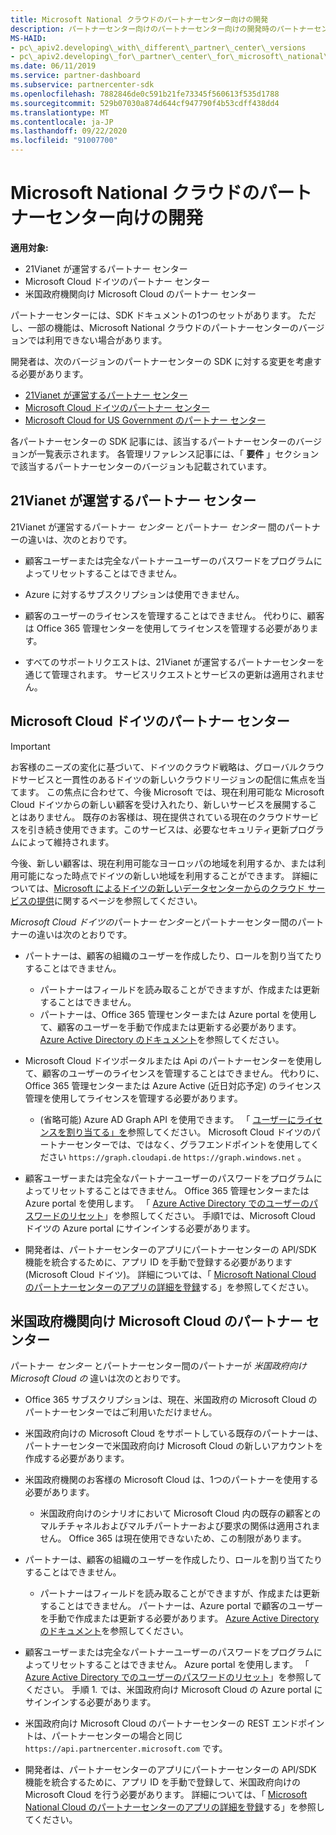 ```yaml
---
title: Microsoft National クラウドのパートナーセンター向けの開発
description: パートナーセンター向けのパートナーセンター向けの開発時のパートナーセンターの SDK の違い。
MS-HAID:
- pc\_apiv2.developing\_with\_different\_partner\_center\_versions
- pc\_apiv2.developing\_for\_partner\_center\_for\_microsoft\_national\_cloud
ms.date: 06/11/2019
ms.service: partner-dashboard
ms.subservice: partnercenter-sdk
ms.openlocfilehash: 7882846de0c591b21fe73345f560613f535d1788
ms.sourcegitcommit: 529b07030a874d644cf947790f4b53cdff438dd4
ms.translationtype: MT
ms.contentlocale: ja-JP
ms.lasthandoff: 09/22/2020
ms.locfileid: "91007700"
---
```

# <a name="developing-for-partner-center-for-microsoft-national-clouds"></a>Microsoft National クラウドのパートナーセンター向けの開発

**適用対象:**

- 21Vianet が運営するパートナー センター
- Microsoft Cloud ドイツのパートナー センター
- 米国政府機関向け Microsoft Cloud のパートナー センター

パートナーセンターには、SDK ドキュメントの1つのセットがあります。 ただし、一部の機能は、Microsoft National クラウドのパートナーセンターのバージョンでは利用できない場合があります。

開発者は、次のバージョンのパートナーセンターの SDK に対する変更を考慮する必要があります。

- [21Vianet が運営するパートナー センター](#partner-center-operated-by-21vianet)
- [Microsoft Cloud ドイツのパートナー センター](#partner-center-for-microsoft-cloud-germany)
- [Microsoft Cloud for US Government のパートナー センター](#partner-center-for-microsoft-cloud-for-us-government)

各パートナーセンターの SDK 記事には、該当するパートナーセンターのバージョンが一覧表示されます。 各管理リファレンス記事には、「 **要件** 」セクションで該当するパートナーセンターのバージョンも記載されています。

## <a name="partner-center-operated-by-21vianet"></a>21Vianet が運営するパートナー センター

21Vianet が運営するパートナー *センター* とパートナー *センター* 間のパートナーの違いは、次のとおりです。

- 顧客ユーザーまたは完全なパートナーユーザーのパスワードをプログラムによってリセットすることはできません。

- Azure に対するサブスクリプションは使用できません。

- 顧客のユーザーのライセンスを管理することはできません。 代わりに、顧客は Office 365 管理センターを使用してライセンスを管理する必要があります。

- すべてのサポートリクエストは、21Vianet が運営するパートナーセンターを通じて管理されます。 サービスリクエストとサービスの更新は適用されません。

## <a name="partner-center-for-microsoft-cloud-germany"></a>Microsoft Cloud ドイツのパートナー センター

> [!IMPORTANT]
> お客様のニーズの変化に基づいて、ドイツのクラウド戦略は、グローバルクラウドサービスと一貫性のあるドイツの新しいクラウドリージョンの配信に焦点を当てます。 この焦点に合わせて、今後 Microsoft では、現在利用可能な Microsoft Cloud ドイツからの新しい顧客を受け入れたり、新しいサービスを展開することはありません。 既存のお客様は、現在提供されている現在のクラウドサービスを引き続き使用できます。このサービスは、必要なセキュリティ更新プログラムによって維持されます。
>
> 今後、新しい顧客は、現在利用可能なヨーロッパの地域を利用するか、または利用可能になった時点でドイツの新しい地域を利用することができます。 詳細については、[Microsoft によるドイツの新しいデータセンターからのクラウド サービスの提供](https://news.microsoft.com/europe/2018/08/31/microsoft-to-deliver-cloud-services-from-new-datacentres-in-germany-in-2019-to-meet-evolving-customer-needs/)に関するページを参照してください。

*Microsoft Cloud ドイツの*パートナー*センター*とパートナーセンター間のパートナーの違いは次のとおりです。

- パートナーは、顧客の組織のユーザーを作成したり、ロールを割り当てたりすることはできません。
  - パートナーはフィールドを読み取ることができますが、作成または更新することはできません。
  - パートナーは、Office 365 管理センターまたは Azure portal を使用して、顧客のユーザーを手動で作成または更新する必要があります。 [Azure Active Directory のドキュメント](/azure/active-directory/)を参照してください。

- Microsoft Cloud ドイツポータルまたは Api のパートナーセンターを使用して、顧客のユーザーのライセンスを管理することはできません。 代わりに、Office 365 管理センターまたは Azure Active (近日対応予定) のライセンス管理を使用してライセンスを管理する必要があります。
  - (省略可能) Azure AD Graph API を使用できます。 「 [ユーザーにライセンスを割り当てる」を](/graph/api/user-assignlicense)参照してください。 Microsoft Cloud ドイツのパートナーセンターでは、ではなく、グラフエンドポイントを使用してください `https://graph.cloudapi.de` `https://graph.windows.net` 。

- 顧客ユーザーまたは完全なパートナーユーザーのパスワードをプログラムによってリセットすることはできません。 Office 365 管理センターまたは Azure portal を使用します。 「 [Azure Active Directory でのユーザーのパスワードのリセット](/azure/active-directory/fundamentals/active-directory-users-reset-password-azure-portal)」を参照してください。 手順1では、Microsoft Cloud ドイツの Azure portal にサインインする必要があります。

- 開発者は、パートナーセンターのアプリにパートナーセンターの API/SDK 機能を統合するために、アプリ ID を手動で登録する必要があります (Microsoft Cloud ドイツ)。 詳細については、「 [Microsoft National Cloud のパートナーセンターのアプリの詳細を登録](create-apps-for-partner-center-for-microsoft-national-clouds.md)する」を参照してください。

## <a name="partner-center-for-microsoft-cloud-for-us-government"></a>米国政府機関向け Microsoft Cloud のパートナー センター

パートナー *センター* とパートナーセンター間のパートナーが *米国政府向け Microsoft Cloud の* 違いは次のとおりです。

- Office 365 サブスクリプションは、現在、米国政府の Microsoft Cloud のパートナーセンターではご利用いただけません。

- 米国政府向けの Microsoft Cloud をサポートしている既存のパートナーは、パートナーセンターで米国政府向け Microsoft Cloud の新しいアカウントを作成する必要があります。

- 米国政府機関のお客様の Microsoft Cloud は、1つのパートナーを使用する必要があります。
  - 米国政府向けのシナリオにおいて Microsoft Cloud 内の既存の顧客とのマルチチャネルおよびマルチパートナーおよび要求の関係は適用されません。 Office 365 は現在使用できないため、この制限があります。

- パートナーは、顧客の組織のユーザーを作成したり、ロールを割り当てたりすることはできません。
  - パートナーはフィールドを読み取ることができますが、作成または更新することはできません。 パートナーは、Azure portal で顧客のユーザーを手動で作成または更新する必要があります。 [Azure Active Directory のドキュメント](/azure/active-directory/)を参照してください。

- 顧客ユーザーまたは完全なパートナーユーザーのパスワードをプログラムによってリセットすることはできません。 Azure portal を使用します。 「 [Azure Active Directory でのユーザーのパスワードのリセット](/azure/active-directory/active-directory-users-reset-password-azure-portal)」を参照してください。 手順 1. では、米国政府向け Microsoft Cloud の Azure portal にサインインする必要があります。

- 米国政府向け Microsoft Cloud のパートナーセンターの REST エンドポイントは、パートナーセンターの場合と同じ `https://api.partnercenter.microsoft.com` です。

- 開発者は、パートナーセンターのアプリにパートナーセンターの API/SDK 機能を統合するために、アプリ ID を手動で登録して、米国政府向けの Microsoft Cloud を行う必要があります。 詳細については、「 [Microsoft National Cloud のパートナーセンターのアプリの詳細を登録](create-apps-for-partner-center-for-microsoft-national-clouds.md)する」を参照してください。
